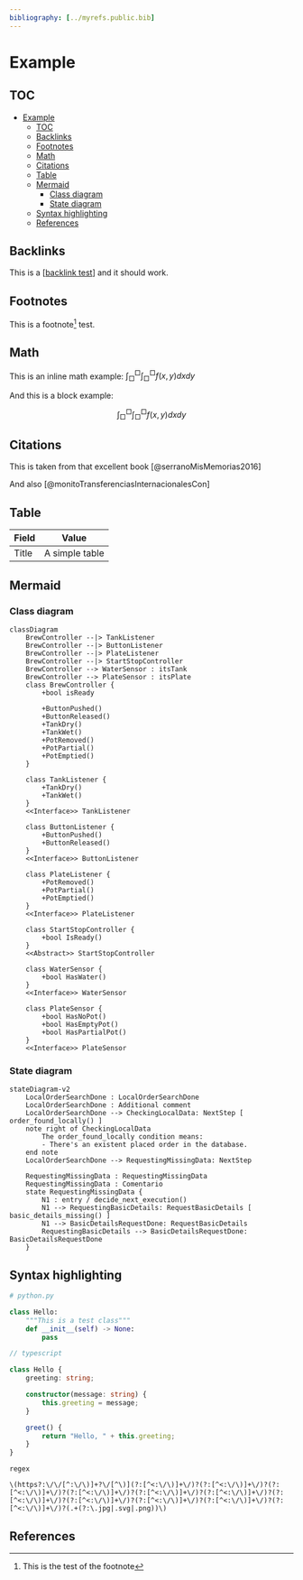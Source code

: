 ```yaml
---
bibliography: [../myrefs.public.bib]
---
```


# Example

## TOC

<!-- @import "[TOC]" {cmd="toc" depthFrom=1 depthTo=6 orderedList=false} -->

<!-- code_chunk_output -->

- [Example](#example)
  - [TOC](#toc)
  - [Backlinks](#backlinks)
  - [Footnotes](#footnotes)
  - [Math](#math)
  - [Citations](#citations)
  - [Table](#table)
  - [Mermaid](#mermaid)
    - [Class diagram](#class-diagram)
    - [State diagram](#state-diagram)
  - [Syntax highlighting](#syntax-highlighting)
  - [References](#references)

<!-- /code_chunk_output -->

## Backlinks

This is a [[backlink test]] and it should work.

## Footnotes

This is a footnote[^1] test.

## Math

This is an inline math example: $\int_{\Box}^{\Box} \int_{\Box}^{\Box} f(x, y) dx dy$

And this is a block example:

$$
\int_{\Box}^{\Box} \int_{\Box}^{\Box} f(x, y) dx dy
$$

## Citations

This is taken from that excellent book [@serranoMisMemorias2016]

And also [@monitoTransferenciasInternacionalesCon]

## Table

| Field | Value          |
| ----- | -------------- |
| Title | A simple table |

## Mermaid

### Class diagram

```mermaid
classDiagram
    BrewController --|> TankListener
    BrewController --|> ButtonListener
    BrewController --|> PlateListener
    BrewController --|> StartStopController
    BrewController --> WaterSensor : itsTank
    BrewController --> PlateSensor : itsPlate
    class BrewController {
        +bool isReady

        +ButtonPushed()
        +ButtonReleased()
        +TankDry()
        +TankWet()
        +PotRemoved()
        +PotPartial()
        +PotEmptied()
    }

    class TankListener {
        +TankDry()
        +TankWet()
    }
    <<Interface>> TankListener

    class ButtonListener {
        +ButtonPushed()
        +ButtonReleased()
    }
    <<Interface>> ButtonListener

    class PlateListener {
        +PotRemoved()
        +PotPartial()
        +PotEmptied()
    }
    <<Interface>> PlateListener

    class StartStopController {
        +bool IsReady()
    }
    <<Abstract>> StartStopController

    class WaterSensor {
        +bool HasWater()
    }
    <<Interface>> WaterSensor

    class PlateSensor {
        +bool HasNoPot()
        +bool HasEmptyPot()
        +bool HasPartialPot()
    }
    <<Interface>> PlateSensor
```

### State diagram

```mermaid
stateDiagram-v2
    LocalOrderSearchDone : LocalOrderSearchDone
    LocalOrderSearchDone : Additional comment
    LocalOrderSearchDone --> CheckingLocalData: NextStep [ order_found_locally() ]
    note right of CheckingLocalData
        The order_found_locally condition means:
        - There's an existent placed order in the database.
    end note
    LocalOrderSearchDone --> RequestingMissingData: NextStep

    RequestingMissingData : RequestingMissingData
    RequestingMissingData : Comentario
    state RequestingMissingData {
        N1 : entry / decide_next_execution()
        N1 --> RequestingBasicDetails: RequestBasicDetails [ basic_details_missing() ]
        N1 --> BasicDetailsRequestDone: RequestBasicDetails
        RequestingBasicDetails --> BasicDetailsRequestDone: BasicDetailsRequestDone
    }
```

## Syntax highlighting

```python
# python.py

class Hello:
    """This is a test class"""
    def __init__(self) -> None:
        pass
```

```typescript
// typescript

class Hello {
    greeting: string;

    constructor(message: string) {
        this.greeting = message;
    }

    greet() {
        return "Hello, " + this.greeting;
    }
}
```

```regex
regex

\(https?:\/\/[^:\/\)]+?\/[^\)](?:[^<:\/\)]+\/)?(?:[^<:\/\)]+\/)?(?:[^<:\/\)]+\/)?(?:[^<:\/\)]+\/)?(?:[^<:\/\)]+\/)?(?:[^<:\/\)]+\/)?(?:[^<:\/\)]+\/)?(?:[^<:\/\)]+\/)?(?:[^<:\/\)]+\/)?(?:[^<:\/\)]+\/)?(?:[^<:\/\)]+\/)?(.+(?:\.jpg|.svg|.png))\)
```

## References

[^1]: This is the test of the footnote

[//begin]: # "Autogenerated link references for markdown compatibility"
[backlink test]: <backlink test> "backlink test"
[//end]: # "Autogenerated link references"
